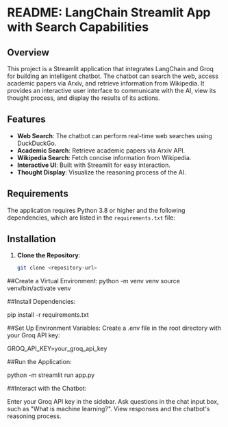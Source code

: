 # README: LangChain Streamlit App with Search Capabilities

## Overview

This project is a Streamlit application that integrates LangChain and Groq for building an intelligent chatbot. The chatbot can search the web, access academic papers via Arxiv, and retrieve information from Wikipedia. It provides an interactive user interface to communicate with the AI, view its thought process, and display the results of its actions.

## Features

- **Web Search**: The chatbot can perform real-time web searches using DuckDuckGo.
- **Academic Search**: Retrieve academic papers via Arxiv API.
- **Wikipedia Search**: Fetch concise information from Wikipedia.
- **Interactive UI**: Built with Streamlit for easy interaction.
- **Thought Display**: Visualize the reasoning process of the AI.

## Requirements

The application requires Python 3.8 or higher and the following dependencies, which are listed in the `requirements.txt` file:


## Installation

1. **Clone the Repository**:
   ```bash
   git clone <repository-url>

##Create a Virtual Environment:
python -m venv venv
source venv/bin/activate venv

##Install Dependencies:

pip install -r requirements.txt

##Set Up Environment Variables: Create a .env file in the root directory with your Groq API key:

GROQ_API_KEY=your_groq_api_key

##Run the Application:

python -m streamlit run app.py

##Interact with the Chatbot:

Enter your Groq API key in the sidebar.
Ask questions in the chat input box, such as "What is machine learning?".
View responses and the chatbot's reasoning process.


